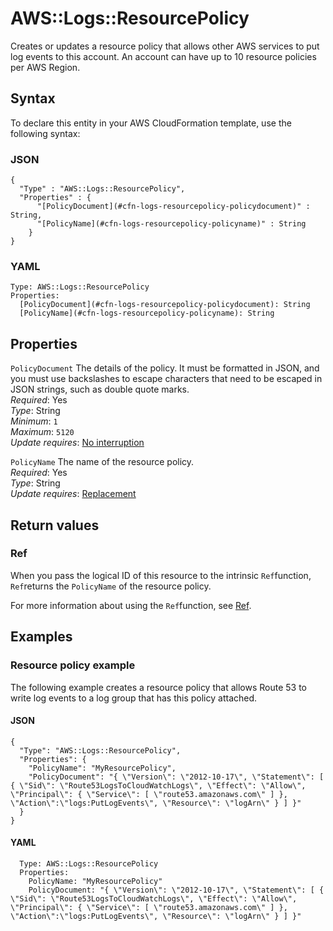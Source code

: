 # AWS::Logs::ResourcePolicy<a name="aws-resource-logs-resourcepolicy"></a>

Creates or updates a resource policy that allows other AWS services to put log events to this account\. An account can have up to 10 resource policies per AWS Region\.

## Syntax<a name="aws-resource-logs-resourcepolicy-syntax"></a>

To declare this entity in your AWS CloudFormation template, use the following syntax:

### JSON<a name="aws-resource-logs-resourcepolicy-syntax.json"></a>

```
{
  "Type" : "AWS::Logs::ResourcePolicy",
  "Properties" : {
      "[PolicyDocument](#cfn-logs-resourcepolicy-policydocument)" : String,
      "[PolicyName](#cfn-logs-resourcepolicy-policyname)" : String
    }
}
```

### YAML<a name="aws-resource-logs-resourcepolicy-syntax.yaml"></a>

```
Type: AWS::Logs::ResourcePolicy
Properties: 
  [PolicyDocument](#cfn-logs-resourcepolicy-policydocument): String
  [PolicyName](#cfn-logs-resourcepolicy-policyname): String
```

## Properties<a name="aws-resource-logs-resourcepolicy-properties"></a>

`PolicyDocument`  <a name="cfn-logs-resourcepolicy-policydocument"></a>
The details of the policy\. It must be formatted in JSON, and you must use backslashes to escape characters that need to be escaped in JSON strings, such as double quote marks\.  
*Required*: Yes  
*Type*: String  
*Minimum*: `1`  
*Maximum*: `5120`  
*Update requires*: [No interruption](https://docs.aws.amazon.com/AWSCloudFormation/latest/UserGuide/using-cfn-updating-stacks-update-behaviors.html#update-no-interrupt)

`PolicyName`  <a name="cfn-logs-resourcepolicy-policyname"></a>
The name of the resource policy\.  
*Required*: Yes  
*Type*: String  
*Update requires*: [Replacement](https://docs.aws.amazon.com/AWSCloudFormation/latest/UserGuide/using-cfn-updating-stacks-update-behaviors.html#update-replacement)

## Return values<a name="aws-resource-logs-resourcepolicy-return-values"></a>

### Ref<a name="aws-resource-logs-resourcepolicy-return-values-ref"></a>

When you pass the logical ID of this resource to the intrinsic `Ref`function, `Ref`returns the `PolicyName` of the resource policy\.

For more information about using the `Ref`function, see [Ref](https://docs.aws.amazon.com/AWSCloudFormation/latest/UserGuide/intrinsic-function-reference-ref.html)\.

## Examples<a name="aws-resource-logs-resourcepolicy--examples"></a>

### Resource policy example<a name="aws-resource-logs-resourcepolicy--examples--Resource_policy_example"></a>

The following example creates a resource policy that allows Route 53 to write log events to a log group that has this policy attached\.

#### JSON<a name="aws-resource-logs-resourcepolicy--examples--Resource_policy_example--json"></a>

```
{
  "Type": "AWS::Logs::ResourcePolicy",
  "Properties": {
    "PolicyName": "MyResourcePolicy",
    "PolicyDocument": "{ \"Version\": \"2012-10-17\", \"Statement\": [ { \"Sid\": \"Route53LogsToCloudWatchLogs\", \"Effect\": \"Allow\", \"Principal\": { \"Service\": [ \"route53.amazonaws.com\" ] }, \"Action\":\"logs:PutLogEvents\", \"Resource\": \"logArn\" } ] }"
  }
}
```

#### YAML<a name="aws-resource-logs-resourcepolicy--examples--Resource_policy_example--yaml"></a>

```
  Type: AWS::Logs::ResourcePolicy
  Properties:
    PolicyName: "MyResourcePolicy"
    PolicyDocument: "{ \"Version\": \"2012-10-17\", \"Statement\": [ { \"Sid\": \"Route53LogsToCloudWatchLogs\", \"Effect\": \"Allow\", \"Principal\": { \"Service\": [ \"route53.amazonaws.com\" ] }, \"Action\":\"logs:PutLogEvents\", \"Resource\": \"logArn\" } ] }"
```